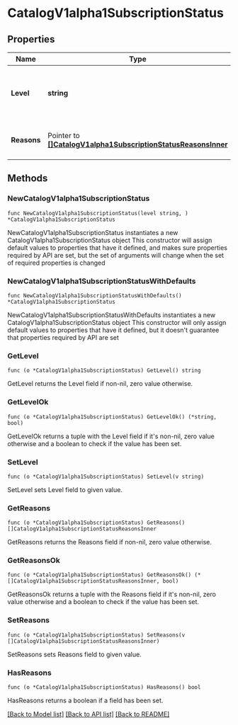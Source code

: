 # CatalogV1alpha1SubscriptionStatus

## Properties

Name | Type | Description | Notes
------------ | ------------- | ------------- | -------------
**Level** | **string** | The current status level, indicating progress towards consistency. | 
**Reasons** | Pointer to [**[]CatalogV1alpha1SubscriptionStatusReasonsInner**](CatalogV1alpha1SubscriptionStatusReasonsInner.md) | Reasons for the generated status. | [optional] 

## Methods

### NewCatalogV1alpha1SubscriptionStatus

`func NewCatalogV1alpha1SubscriptionStatus(level string, ) *CatalogV1alpha1SubscriptionStatus`

NewCatalogV1alpha1SubscriptionStatus instantiates a new CatalogV1alpha1SubscriptionStatus object
This constructor will assign default values to properties that have it defined,
and makes sure properties required by API are set, but the set of arguments
will change when the set of required properties is changed

### NewCatalogV1alpha1SubscriptionStatusWithDefaults

`func NewCatalogV1alpha1SubscriptionStatusWithDefaults() *CatalogV1alpha1SubscriptionStatus`

NewCatalogV1alpha1SubscriptionStatusWithDefaults instantiates a new CatalogV1alpha1SubscriptionStatus object
This constructor will only assign default values to properties that have it defined,
but it doesn't guarantee that properties required by API are set

### GetLevel

`func (o *CatalogV1alpha1SubscriptionStatus) GetLevel() string`

GetLevel returns the Level field if non-nil, zero value otherwise.

### GetLevelOk

`func (o *CatalogV1alpha1SubscriptionStatus) GetLevelOk() (*string, bool)`

GetLevelOk returns a tuple with the Level field if it's non-nil, zero value otherwise
and a boolean to check if the value has been set.

### SetLevel

`func (o *CatalogV1alpha1SubscriptionStatus) SetLevel(v string)`

SetLevel sets Level field to given value.


### GetReasons

`func (o *CatalogV1alpha1SubscriptionStatus) GetReasons() []CatalogV1alpha1SubscriptionStatusReasonsInner`

GetReasons returns the Reasons field if non-nil, zero value otherwise.

### GetReasonsOk

`func (o *CatalogV1alpha1SubscriptionStatus) GetReasonsOk() (*[]CatalogV1alpha1SubscriptionStatusReasonsInner, bool)`

GetReasonsOk returns a tuple with the Reasons field if it's non-nil, zero value otherwise
and a boolean to check if the value has been set.

### SetReasons

`func (o *CatalogV1alpha1SubscriptionStatus) SetReasons(v []CatalogV1alpha1SubscriptionStatusReasonsInner)`

SetReasons sets Reasons field to given value.

### HasReasons

`func (o *CatalogV1alpha1SubscriptionStatus) HasReasons() bool`

HasReasons returns a boolean if a field has been set.


[[Back to Model list]](../README.md#documentation-for-models) [[Back to API list]](../README.md#documentation-for-api-endpoints) [[Back to README]](../README.md)


